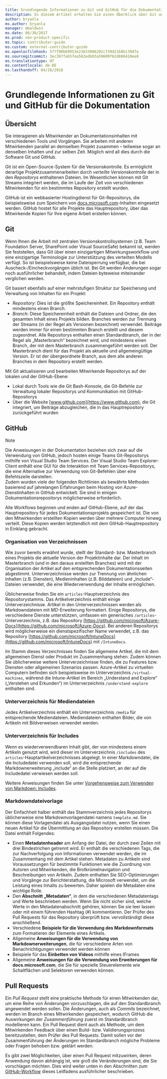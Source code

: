 ```yaml
---
title: Grundlegende Informationen zu Git und GitHub für die Dokumentation
description: In diesem Artikel erhalten Sie einen Überblick über Git und das GitHub-Repository, die Organisation des Inhalts und die für docs.microsoft.com verwendeten Namenskonventionen.
author: bryanla
ms.author: bryanla
manager: mbaldwin
ms.date: 06/30/2017
ms.prod: non-product-specific
ms.topic: contributor-guide
ms.custom: external-contributor-guide
ms.openlocfilehash: 5f7f90b69953e23833906202c739d2168b139d7e
ms.sourcegitcommit: 3ec397fab57ea582edb03a59609f62d886410ee8
ms.translationtype: HT
ms.contentlocale: de-DE
ms.lasthandoff: 04/28/2018
---
```

# <a name="git-and-github-essentials-for-docs"></a>Grundlegende Informationen zu Git und GitHub für die Dokumentation

## <a name="overview"></a>Übersicht

Sie interagieren als Mitwirkender an Dokumentationsinhalten mit verschiedenen Tools und Vorgängen. Sie arbeiten mit anderen Mitwirkenden parallel an demselben Projekt zusammen – teilweise sogar an denselben Inhalten und zur selben Zeit. Möglich wird all dies durch die Software Git und GitHub.

Git ist ein Open-Source-System für die Versionskontrolle. Es ermöglicht derartige Projektzusammenarbeiten durch *verteilte Versionskontrolle* der in den *Repositorys* enthaltenen Dateien. Im Wesentlichen können mit Git Streams integriert werden, die im Laufe der Zeit von verschiedenen Mitwirkenden für ein bestimmtes Repository erstellt wurden.

GitHub ist ein webbasierter Hostingdienst für Git-Repositorys, die beispielsweise zum Speichern von [docs.microsoft.com](https://docs.microsoft.com)-Inhalten eingesetzt werden. GitHub hostet für alle Projekte das Hauptrepository, über das Mitwirkende Kopien für Ihre eigene Arbeit erstellen können.

## <a name="git"></a>Git

Wenn Ihnen die Arbeit mit zentralen Versionskontrollsystemen (z.B. Team Foundation Server, SharePoint oder Visual SourceSafe) bekannt ist, werden Sie feststellen, dass Git über einen einzigartigen Mitwirkungsworkflow und eine einzigartige Terminologie zur Unterstützung des verteilten Modells verfügt. So ist beispielsweise keine Dateisperrung verfügbar, die bei Auscheck-/Eincheckvorgängen üblich ist. Bei Git werden Änderungen sogar noch ausführlicher behandelt, indem Dateien byteweise miteinander verglichen werden.

Git basiert ebenfalls auf einer mehrstufigen Struktur zur Speicherung und Verwaltung von Inhalten für ein Projekt:

- *Repository*: Dies ist die größte Speichereinheit. Ein Repository enthält mindestens einen Branch.
- *Branch*: Diese Speichereinheit enthält die Dateien und Ordner, die den gesamten Inhalt eines Projekts bilden. Branches werden zur Trennung der Streams (in der Regel als Versionen bezeichnet) verwendet. Beiträge werden immer für einen bestimmten Branch erstellt und diesem zugeordnet. Alle Repositorys enthalten einen Standardbranch, der in der Regel als „Masterbranch“ bezeichnet wird, und mindestens einen Branch, der mit dem Masterbranch zusammengeführt werden soll. Der Masterbranch dient für das Projekt als aktuelle und allgemeingültige Version. Er ist der übergeordnete Branch, aus dem alle anderen Branches in dem Repository erstellt werden.

Mit Git aktualisieren und bearbeiten Mitwirkende Repositorys auf der lokalen und der GitHub-Ebene:

- Lokal durch Tools wie die Git Bash-Konsole, die Git-Befehle zur Verwaltung lokaler Repositorys und Kommunikation mit GitHub-Repositorys
- Über die Website [www.github.com](https://www.github.com), die Git integriert, um Beiträge abzugleichen, die in das Hauptrepository zurückgeführt wurden

## <a name="github"></a>GitHub

> [!NOTE]
> Die Anweisungen in der Dokumentation beziehen sich zwar auf die Verwendung von GitHub, jedoch hosten einige Teams Git-Repositorys mithilfe von Visual Studio Team Services. Der Visual Studio Team Explorer-Client enthält eine GUI für die Interaktion mit Team Services-Repositorys, die eine Alternative zur Verwendung von Git-Befehlen über eine Befehlszeile darstellen.
> </br>
> Zudem wurden viele der folgenden Richtlinien als bewährte Methoden basierend auf jahrelangen Erfahrungen beim Hosting von Azure-Dienstinhalten in GitHub entwickelt. Sie sind in einigen Dokumentationsrepositorys möglicherweise erforderlich.

Alle Workflows beginnen und enden auf GitHub-Ebene, auf der das Hauptrepository für jedes Dokumentationsprojekts gespeichert ist. Die von den Mitwirkenden erstellten Kopien werden über mehrere Computer hinweg verteilt. Diese Kopien werden letztendlich mit dem GitHub-Hauptrepository in Einklang gebracht.

### <a name="directory-organization"></a>Organisation von Verzeichnissen

Wie zuvor bereits erwähnt wurde, stellt der Standard- bzw. Masterbranch eines Projekts die aktuelle Version der Projektinhalte dar. Der Inhalt im Masterbranch (und in den daraus erstellten Branches) wird mit der Organisation der Artikel auf den entsprechenden Dokumentationsseiten abgestimmt. Unterverzeichnisse werden zur Trennung von ähnlichen Inhalten (z.B. Diensten), Medieninhalten (z.B. Bilddateien) und „Include“-Dateien verwendet, die eine Wiederverwendung der Inhalte ermöglichen.

Üblicherweise finden Sie ein `articles`-Hauptverzeichnis des Repositorystamms. Das Artikelverzeichnis enthält einige Unterverzeichnisse. Artikel in den Unterverzeichnissen werden als Markdowndateien mit *MD*-Erweiterung formatiert. Einige Repositorys, die verschiedene Dienste unterstützen, umfassen ein generisches `/articles`-Unterverzeichnis, z.B. das Repository [https://github.com/microsoft/Azure-Docs](https://github.com/microsoft/Azure-Docs). Bei anderen Repositorys wird möglicherweise ein dienstspezifischer Name verwendet, z.B. das Repository [https://github.com/microsoft/IntuneDocs](https://github.com/microsoft/IntuneDocs) mit `/IntuneDocs`.

Im Stamm dieses Verzeichnisses finden Sie allgemeine Artikel, die mit dem allgemeinen Dienst oder Produkt im Zusammenhang stehen. Zudem können Sie üblicherweise weitere Unterverzeichnisse finden, die zu Features bzw. Diensten oder allgemeinen Szenarios passen. Azure-Artikel zu virtuellen Computern befinden sich beispielsweise im Unterverzeichnis `/virtual-machines`, während die Intune-Artikel im Bereich „Understand and Explore“ („Verstehen und Erkunden“) im Unterverzeichnis `/understand-explore` enthalten sind.

### <a name="media-subdirectory"></a>Unterverzeichnis für Mediendateien

Jedes Artikelverzeichnis enthält ein Unterverzeichnis `/media` für entsprechende Mediendateien. Mediendateien enthalten Bilder, die von Artikeln mit Bildverweisen verwendet werden.

### <a name="includes-subdirectory"></a>Unterverzeichnis für Includes

Wenn es wiederverwendbaren Inhalt gibt, der von mindestens einem Artikeln genutzt wird, wird dieser im Unterverzeichnis `/includes` des `articles`-Hauptartikelverzeichnisses abgelegt. In einer Markdowndatei, die die Includedatei verwenden soll, wird die entsprechende Markdownerweiterung „include“ an die Stelle platziert, an der auf die Includedatei verwiesen werden soll.

Weitere Anweisungen finden Sie unter [Vorgehensweise zum Verwenden von Markdown: Includes](how-to-write-use-markdown.md#includes).

### <a name="markdown-file-template"></a>Markdowndateivorlage

Der Einfachheit halber enthält das Stammverzeichnis jedes Repositorys üblicherweise eine Markdownvorlagendatei namens `template.md`. Sie können diese Vorlagendatei als Ausgangsdatei nutzen, wenn Sie einen neuen Artikel für die Übermittlung an das Repository erstellen müssen. Die Datei enthält Folgendes:

- Einen **Metadatenheader** am Anfang der Datei, der durch zwei Zeilen mit drei Bindestrichen getrennt wird. Er enthält die verschiedenen Tags, die zur Nachverfolgung von Informationen verwendet werden, die im Zusammenhang mit dem Artikel stehen. Metadaten zu Artikeln sind Voraussetzungen für bestimmte Funktionen wie die Zuordnung von Autoren und Mitwirkenden, die Brotkrümelnavigation und Beschreibungen von Artikeln. Zudem enthalten Sie SEO-Optimierungen und Vorgänge zur Berichterstattung, die Microsoft verwendet, um die Leistung eines Inhalts zu bewerten. Daher spielen die Metadaten eine wichtige Rolle.
- Den **Abschnitt „Metadaten“**, in dem die verschiedenen Metadatentags und Werte beschrieben werden. Wenn Sie nicht sicher sind, welche Werte in den Metadatenabschnitt gehören, können Sie sie leer lassen oder mit einem führenden Hashtag (#) kommentieren. Der Prüfer des Pull Requests für das Repository überprüft bzw. vervollständigt diese anschließend.
- Verschiedene **Beispiele für die Verwendung des Markdownformats** zum Formatieren der Elemente eines Artikels.
- Allgemeine **Anweisungen für die Verwendung von Markdownerweiterungen**, die für verschiedene Arten von Benachrichtigungen verwendet werden können
- Beispiele für das **Einbetten von Videos** mithilfe eines IFrames
- Allgemeine **Anweisungen für die Verwendung von Erweiterungen für docs.microsoft.com**, die Sie für spezielle Steuerelemente wie Schaltflächen und Selektoren verwenden können.

## <a name="pull-requests"></a>Pull Requests

Ein *Pull Request* stellt eine praktische Methode für einen Mitwirkenden dar, um eine Reihe von Änderungen vorzuschlagen, die auf den Standardbranch angewendet werden sollen. Die Änderungen, auch als *Commits* bezeichnet, werden im Branch eines Mitwirkenden gespeichert, wodurch GitHub die Auswirkungen der *Zusammenführung* zuerst im Standardbranch modellieren kann. Ein Pull Request dient auch als Methode, um dem Mitwirkenden Feedback über einen Build- bzw. Validierungsprozess bereitzustellen, dem Prüfer des Pull Requests. Damit sollen vor der Zusammenführung der Änderungen im Standardbranch mögliche Probleme oder Fragen behoben bzw. geklärt werden.

Es gibt zwei Möglichkeiten, über einen Pull Request mitzuwirken, deren Anwendung davon abhängig ist, wie groß die Veränderungen sind, die Sie vorschlagen möchten. Dies wird weiter unten in den Abschnitten zum [GitHub-Workflow](how-to-write-workflows-major.md) dieses Leitfadens ausführlicher beschrieben.

<!---- Reference links for Docs landing pages, associated GitHub repositories, and related Forums matrix. ------------------>
<!---- PLEASE INSERT URLS IN ASCENDING SORT ORDER, AND REMOVE LOCALE SEGMENT FROM URLS (that is, en-us) FOR LOCALIZED FORUMS! -->
<!---- NOTE: these links are saved for future use in another/new article; no longer used above in this article --->
[Visual-Studio-Page]:(https://docs.microsoft.com/en-us/visualstudio/index)
[Visual-Studio-Repo-Internal]:(https://github.com/Microsoft/vsdocs)
[Visual-Studio-Repo-External]:(https://github.com/Microsoft/visualstudio-docs)
[Visual-Studio-SO]: (https://stackoverflow.com/search?q=Visual+Studio+2017)
[Dotnet-Page]: https://docs.microsoft.com/dotnet
[Dotnet-Core-Page]: https://docs.microsoft.com/dotnet/articles/welcome
[Dotnet-Core-Repo]: https://github.com/dotnet/docs
[EM-ATA-Land]: https://docs.microsoft.com/advanced-threat-analytics/
[EM-ATA-Repo]: https://github.com/Microsoft/ATADocs
[EM-AzureAD-Land]: https://docs.microsoft.com/active-directory/
[EM-AzureAD-Repo]: https://github.com/Azure/azure-content/tree/master/articles/active-directory/
[EM-AzureRMS-Land]: https://docs.microsoft.com/rights-management/
[EM-AzureRMS-Repo]: https://github.com/Microsoft/Azure-RMSDocs
[EM-Intune-Land]: https://docs.microsoft.com/intune/
[EM-Intune-Repo]: https://github.com/microsoft/intuneDocs
[EM-Land-Page]: https://docs.microsoft.com/enterprise-mobility/
[EM-Land-Repo]: https://github.com/Microsoft/EMDocs/
[EM-MFA-Land]: https://docs.microsoft.com/multi-factor-authentication/
[EM-MFA-Repo]: https://github.com/Azure/azure-content/tree/master/articles/multi-factor-authentication
[EM-MIM-Land]: https://docs.microsoft.com/microsoft-identity-manager/
[EM-MIM-Repo]: https://github.com/Microsoft/MIMDocs
[EM-RemoteApp-Land]: https://docs.microsoft.com/en-us/remoteapp/
[EM-RemoteApp-Repo]: https://github.com/Azure/azure-content/tree/master/articles/remoteapp
[Forum-MSDN-ATA]: https://social.technet.microsoft.com/Forums/en-US/home?forum=mata
[Forum-MSDN-AzureAD]: https://social.msdn.microsoft.com/Forums/en-US/home?forum=WindowsAzureAD
[Forum-MSDN-AzureRMS]: https://social.technet.microsoft.com/Forums/en-US/home?forum=rmsapps%2Crmscloud&filter=alltypes&sort=lastpostdesc
[Forum-MSDN-EM]: https://social.technet.microsoft.com/Forums/en-US/home?sort=relevancedesc&brandIgnore=True&searchTerm=Enterprise+Mobility
[Forum-MSDN-Intune]: https://social.technet.microsoft.com/Forums/en-us/home?category=microsoftintune
[Forum-MSDN-Main]: https://social.msdn.microsoft.com/Forums/home
[Forum-MSDN-MFA]: https://social.msdn.microsoft.com/Forums/en-US/home?forum=windowsazureactiveauthentication
[Forum-MSDN-MIM]: https://social.technet.microsoft.com/Forums/en-US/home?category=identitymanagement
[Forum-MSDN-RemoteApp]: https://social.technet.microsoft.com/Forums/en-US/home?filter=alltypes&brandIgnore=True&sort=relevancedesc&searchTerm=Azure+Remote+or+RemoteApp
[Forum-SO-AzureAD]: https://stackoverflow.com/questions/tagged/azure-active-directory
[Forum-SO-AzureRMS]: https://stackoverflow.com/questions/tagged/rights-management
[Forum-SO-Dotnet]: https://stackoverflow.com/questions/tagged/.net
[Forum-SO-Dotnet-Core]: https://stackoverflow.com/questions/tagged/.net-core
[Forum-SO-Main]: https://stackoverflow.com/tags
[Forum-SO-Intune]: https://stackoverflow.com/questions/tagged/intune
[Forum-SO-MFA]: https://stackoverflow.com/search?q=%5Bazure%5D+multi-factor
[Forum-SO-MIM]: https://stackoverflow.com/search?q=Microsoft+Identity+Manager
[Forum-SO-RemoteApp]: https://stackoverflow.com/questions/tagged/remoteapp
[Forum-TechNet-Main]: https://social.technet.microsoft.com/Forums/home
[Forum-Yammer-AzureRMS]: https://www.yammer.com/AskIPTeam
[Forum-Yammer-Main]: https://www.yammer.com/
